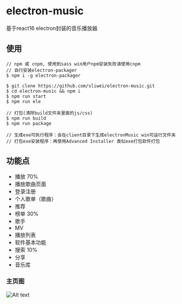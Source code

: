 # electron-music
基于react16 electron封装的音乐播放器

## 使用
````
// npm 或 cnpm, 使用到sass win用户npm安装失败请使用cnpm
// 自行安装electron-packager
$ npm i -g electron-packager

$ git clone https://github.com/sliwei/electron-music.git
$ cd electron-music && npm i
$ npm run start
$ npm run ele

// 打包(清除build文件夹里面的js/css)
$ npm run build
$ npm run package

// 生成exe可执行程序：会在client目录下生成electronMusic win可运行文件夹
// 打包exe安装程序：再使用Advanced Installer 类似exe打包软件打包
````
## 功能点

* 播放                70%
* 播放歌曲页面
* 登录注册
* 个人歌单（歌曲）
* 推荐
* 榜单    30%
* 歌手
* MV
* 播放列表
* 软件基本功能
* 搜索 10%
* 分享
* 音乐库

### 主页图

![Alt text](http://bstu.oss-cn-shenzhen.aliyuncs.com/QQ%E6%88%AA%E5%9B%BE20171208195939.png?Expires=1512738057&OSSAccessKeyId=TMP.AQGSFtNKyLcZv3qNw1WbeQG3YSp-KqawYKihhibgpUXgPA1gdBU_kHByXDhiADAtAhUA0RIFPCRY6KhfUu80j9FjLrZkrnkCFFGALrq_dg9K50VrjegR8uRoV9x-&Signature=KUK%2FEEZ0jW%2FLpUZFzofErGjQWIM%3D)